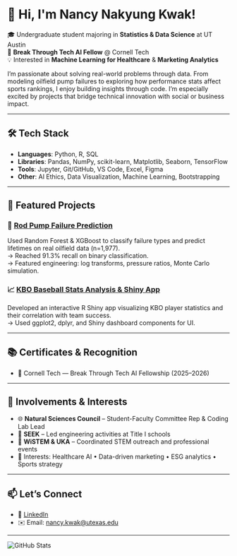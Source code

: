 # 👋 Hi, I'm Nancy Nakyung Kwak!

🎓 Undergraduate student majoring in **Statistics & Data Science** at UT Austin  
🤖 **Break Through Tech AI Fellow** @ Cornell Tech  
💡 Interested in **Machine Learning for Healthcare** & **Marketing Analytics**

I’m passionate about solving real-world problems through data. From modeling oilfield pump failures to exploring how performance stats affect sports rankings, I enjoy building insights through code. I’m especially excited by projects that bridge technical innovation with social or business impact.

---

## 🛠️ Tech Stack

- **Languages**: Python, R, SQL  
- **Libraries**: Pandas, NumPy, scikit-learn, Matplotlib, Seaborn, TensorFlow  
- **Tools**: Jupyter, Git/GitHub, VS Code, Excel, Figma  
- **Other**: AI Ethics, Data Visualization, Machine Learning, Bootstrapping

---

## 📌 Featured Projects

### 🔧 [Rod Pump Failure Prediction](https://github.com/chaconnb/NSC325_ROADFAIL_TEAM2.git)
Used Random Forest & XGBoost to classify failure types and predict lifetimes on real oilfield data (n=1,977).  
→ Reached 91.3% recall on binary classification.  
→ Featured engineering: log transforms, pressure ratios, Monte Carlo simulation.

### 📈 [KBO Baseball Stats Analysis & Shiny App]()
Developed an interactive R Shiny app visualizing KBO player statistics and their correlation with team success.  
→ Used ggplot2, dplyr, and Shiny dashboard components for UI.

---

## 📚 Certificates & Recognition

- 🏅 Cornell Tech — Break Through Tech AI Fellowship (2025–2026)  

---

## 🌱 Involvements & Interests

- 🌐 **Natural Sciences Council** – Student-Faculty Committee Rep & Coding Lab Lead  
- 🧒 **SEEK** – Led engineering activities at Title I schools  
- 💬 **WiSTEM & UKA** – Coordinated STEM outreach and professional events  
- 🧠 Interests: Healthcare AI • Data-driven marketing • ESG analytics • Sports strategy

---

## 📫 Let’s Connect

- 💼 [LinkedIn](https://linkedin.com/in/nakyungnancy)  
- ✉️ Email: nancy.kwak@utexas.edu

---

![GitHub Stats](https://github-readme-stats.vercel.app/api?username=nakyungnancy&show_icons=true&theme=default)
